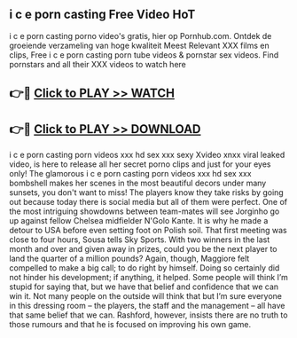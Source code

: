 ## i c e porn casting Free Video HoT 

i c e porn casting porno video's gratis, hier op Pornhub.com. Ontdek de groeiende verzameling van hoge kwaliteit Meest Relevant XXX films en clips,
Free i c e porn casting porn tube videos & pornstar sex videos. Find pornstars and all their XXX videos to watch here


## 👉🔴 [Click to PLAY >> WATCH](http://us.freeplayer.one?title=i_c_e_porn_casting&ref=16D)

## 👉🔴 [Click to PLAY >> DOWNLOAD](http://us.freeplayer.one?title=i_c_e_porn_casting&ref=16D)


i c e porn casting porn videos xxx hd sex xxx sexy Xvideo xnxx viral leaked video, is here to release all her secret porno clips and just for your eyes only! The glamorous i c e porn casting porn videos xxx hd sex xxx bombshell makes her scenes in the most beautiful decors under many sunsets, you don't want to miss! The players know they take risks by going out because today there is social media but all of them were perfect. One of the most intriguing showdowns between team-mates will see Jorginho go up against fellow Chelsea midfielder N'Golo Kante. It is why he made a detour to USA before even setting foot on Polish soil. That first meeting was close to four hours, Sousa tells Sky Sports. With two winners in the last month and over and given away in prizes, could you be the next player to land the quarter of a million pounds? Again, though, Maggiore felt compelled to make a big call; to do right by himself. Doing so certainly did not hinder his development; if anything, it helped. Some people will think I’m stupid for saying that, but we have that belief and confidence that we can win it. Not many people on the outside will think that but I’m sure everyone in this dressing room – the players, the staff and the management – all have that same belief that we can. Rashford, however, insists there are no truth to those rumours and that he is focused on improving his own game.